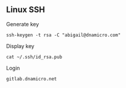 ## Linux SSH

Generate key

``
ssh-keygen -t rsa -C "abigail@dnamicro.com"
``


Display key

``
cat ~/.ssh/id_rsa.pub
``

Login

``
gitlab.dnamicro.net
``
